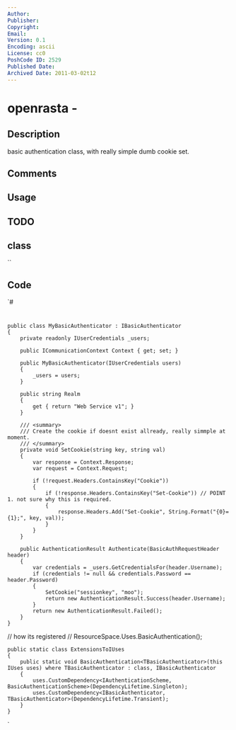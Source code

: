 ```yaml
---
Author: 
Publisher: 
Copyright: 
Email: 
Version: 0.1
Encoding: ascii
License: cc0
PoshCode ID: 2529
Published Date: 
Archived Date: 2011-03-02t12
---
```


# openrasta - 

## Description

basic authentication class, with really simple dumb cookie set.

## Comments



## Usage



## TODO



## class

``

## Code

`#
 #
 	public class MyBasicAuthenticator : IBasicAuthenticator
 	{
 		private readonly IUserCredentials _users;
 
 		public ICommunicationContext Context { get; set; }
 
 		public MyBasicAuthenticator(IUserCredentials users)
 		{
 			_users = users;
 		}
 
 		public string Realm
 		{
 			get { return "Web Service v1"; }
 		}
 
 		/// <summary>
 		/// Create the cookie if doesnt exist allready, really simmple at moment.
 		/// </summary>
 		private void SetCookie(string key, string val)
 		{
 			var response = Context.Response;
 			var request = Context.Request;
 
 			if (!request.Headers.ContainsKey("Cookie"))
 			{
 				if (!response.Headers.ContainsKey("Set-Cookie")) // POINT 1. not sure why this is required.
 				{
 					response.Headers.Add("Set-Cookie", String.Format("{0}={1};", key, val));
 				}
 			}
 		}
 
 		public AuthenticationResult Authenticate(BasicAuthRequestHeader header)
 		{
 			var credentials = _users.GetCredentialsFor(header.Username);
 			if (credentials != null && credentials.Password == header.Password)
 			{
 				SetCookie("sessionkey", "moo");
 				return new AuthenticationResult.Success(header.Username);
 			}
 			return new AuthenticationResult.Failed();
 		}
 	}
 
 
 // how its registered //
 				ResourceSpace.Uses.BasicAuthentication<MyBasicAuthenticator>();
 
 	public static class ExtensionsToIUses
 	{
 		public static void BasicAuthentication<TBasicAuthenticator>(this IUses uses) where TBasicAuthenticator : class, IBasicAuthenticator
 		{
 			uses.CustomDependency<IAuthenticationScheme, BasicAuthenticationScheme>(DependencyLifetime.Singleton);
 			uses.CustomDependency<IBasicAuthenticator, TBasicAuthenticator>(DependencyLifetime.Transient);
 		}
 	}
`

